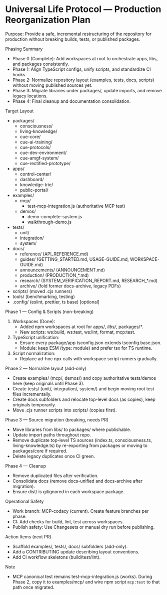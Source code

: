 # Universal Life Protocol — Production Reorganization Plan

Purpose: Provide a safe, incremental restructuring of the repository for production without breaking builds, tests, or published packages.

Phasing Summary
- Phase 0 (Complete): Add workspaces at root to orchestrate apps, libs, and packages consistently.
- Phase 1: Align TypeScript configs, unify scripts, and standardize CI hooks.
- Phase 2: Normalize repository layout (examples, tests, docs, scripts) without moving published sources yet.
- Phase 3: Migrate libraries under packages/, update imports, and remove legacy locations.
- Phase 4: Final cleanup and documentation consolidation.

Target Layout
- packages/
  - consciousness/
  - living-knowledge/
  - cue-core/
  - cue-ai-training/
  - cue-protocols/
  - cue-dev-environment/
  - cue-amgf-system/
  - cue-rectified-prototype/
- apps/
  - control-center/
  - dashboard/
  - knowledge-trie/
  - public-portal/
- examples/
  - mcp/
    - test-mcp-integration.js (authoritative MCP test)
  - demos/
    - demo-complete-system.js
    - walkthrough-demo.js
- tests/
  - unit/
  - integration/
  - system/
- docs/
  - reference/ (API_REFERENCE.md)
  - guides/ (GETTING_STARTED.md, USAGE-GUIDE.md, WORKSPACE-GUIDE.md)
  - announcements/ (ANNOUNCEMENT.md)
  - production/ (PRODUCTION_*.md)
  - research/ (SYSTEM_VERIFICATION_REPORT.md, RESEARCH_*.md)
  - archive/ (fold former docs-archive, legacy PDFs)
- scripts/ (moved .cjs runners)
- tools/ (benchmarking, testing)
- .config/ (eslint, prettier, ts base) [optional]

Phase 1 — Config & Scripts (non-breaking)
1) Workspaces (Done):
   - Added npm workspaces at root for apps/*, libs/*, packages/*.
   - New scripts: ws:build, ws:test, ws:lint, format, mcp:test.
2) TypeScript unification:
   - Ensure every package/app tsconfig.json extends tsconfig.base.json.
   - Module: keep ESM (type: module) and prefer tsx for TS runtime.
3) Script normalization:
   - Replace ad-hoc npx calls with workspace script runners gradually.

Phase 2 — Normalize layout (add-only)
- Create examples/ (mcp/, demos/) and copy authoritative tests/demos here (keep originals until Phase 3).
- Create tests/ (unit/, integration/, system/) and begin moving root test files incrementally.
- Create docs subfolders and relocate top-level docs (as copies), keep originals temporarily.
- Move .cjs runner scripts into scripts/ (copies first).

Phase 3 — Source migration (breaking, needs PR)
- Move libraries from libs/ to packages/ where publishable.
- Update import paths throughout repo.
- Remove duplicate top-level TS sources (index.ts, consciousness.ts, living-knowledge.ts) by re-exporting from packages or moving to packages/core if required.
- Delete legacy duplicates once CI green.

Phase 4 — Cleanup
- Remove duplicated files after verification.
- Consolidate docs (remove docs-unified and docs-archive after migration).
- Ensure dist/ is gitignored in each workspace package.

Operational Safety
- Work branch: MCP-codacy (current). Create feature branches per phase.
- CI: Add checks for build, lint, test across workspaces.
- Publish safety: Use Changesets or manual dry run before publishing.

Action Items (next PR)
- Scaffold examples/, tests/, docs/ subfolders (add-only).
- Add a CONTRIBUTING update describing layout conventions.
- Add CI workflow skeletons (build/test/lint).

Note
- MCP canonical test remains test-mcp-integration.js (works). During Phase 2, copy it to examples/mcp/ and wire npm script `mcp:test` to that path once migrated.
